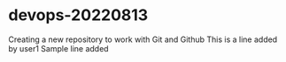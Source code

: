 # devops-20220813
Creating a new repository to work with Git and Github
This is a line added by user1
Sample line added
